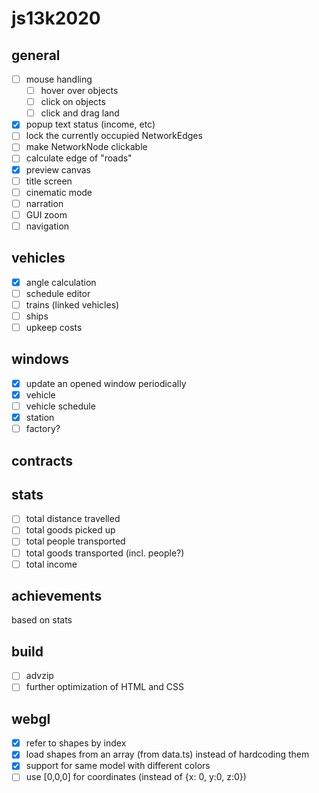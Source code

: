 # js13k2020

## general
- [ ] mouse handling
  - [ ] hover over objects
  - [ ] click on objects
  - [ ] click and drag land
- [x] popup text status (income, etc)
- [ ] lock the currently occupied NetworkEdges
- [ ] make NetworkNode clickable
- [ ] calculate edge of "roads"
- [x] preview canvas
- [ ] title screen
- [ ] cinematic mode
- [ ] narration
- [ ] GUI zoom
- [ ] navigation

## vehicles
- [x] angle calculation
- [ ] schedule editor
- [ ] trains (linked vehicles)
- [ ] ships
- [ ] upkeep costs

## windows
- [x] update an opened window periodically
- [x] vehicle
- [ ] vehicle schedule
- [x] station
- [ ] factory?

## contracts

## stats
- [ ] total distance travelled
- [ ] total goods picked up
- [ ] total people transported
- [ ] total goods transported (incl. people?)
- [ ] total income

## achievements
based on stats

## build
- [ ] advzip
- [ ] further optimization of HTML and CSS

## webgl
- [x] refer to shapes by index
- [x] load shapes from an array (from data.ts) instead of hardcoding them
- [x] support for same model with different colors
- [ ] use [0,0,0] for coordinates (instead of {x: 0, y:0, z:0})
